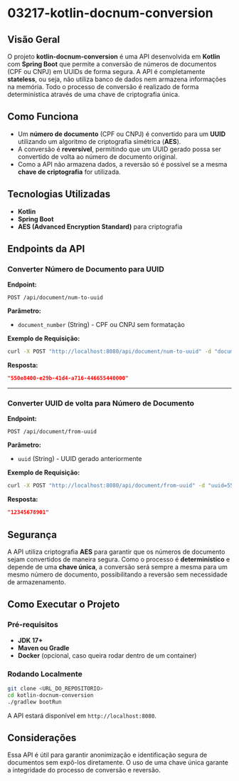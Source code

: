 # 03217-kotlin-docnum-conversion

## Visão Geral

O projeto **kotlin-docnum-conversion** é uma API desenvolvida em **Kotlin** com **Spring Boot** que permite a conversão de números de documentos (CPF ou CNPJ) em UUIDs de forma segura. A API é completamente **stateless**, ou seja, não utiliza banco de dados nem armazena informações na memória. Todo o processo de conversão é realizado de forma determinística através de uma chave de criptografia única.

## Como Funciona

- Um **número de documento** (CPF ou CNPJ) é convertido para um **UUID** utilizando um algoritmo de criptografia simétrica (**AES**).
- A conversão é **reversível**, permitindo que um UUID gerado possa ser convertido de volta ao número de documento original.
- Como a API não armazena dados, a reversão só é possível se a mesma **chave de criptografia** for utilizada.

## Tecnologias Utilizadas

- **Kotlin**
- **Spring Boot**
- **AES (Advanced Encryption Standard)** para criptografia

## Endpoints da API

### Converter Número de Documento para UUID

**Endpoint:**
```
POST /api/document/num-to-uuid
```
**Parâmetro:**
- `document_number` (String) - CPF ou CNPJ sem formatação

**Exemplo de Requisição:**
```sh
curl -X POST "http://localhost:8080/api/document/num-to-uuid" -d "document_number=12345678901"
```

**Resposta:**
```json
"550e8400-e29b-41d4-a716-446655440000"
```

---

### Converter UUID de volta para Número de Documento

**Endpoint:**
```
POST /api/document/from-uuid
```
**Parâmetro:**
- `uuid` (String) - UUID gerado anteriormente

**Exemplo de Requisição:**
```sh
curl -X POST "http://localhost:8080/api/document/from-uuid" -d "uuid=550e8400-e29b-41d4-a716-446655440000"
```

**Resposta:**
```json
"12345678901"
```

## Segurança

A API utiliza criptografia **AES** para garantir que os números de documento sejam convertidos de maneira segura. Como o processo é **determinístico** e depende de uma **chave única**, a conversão será sempre a mesma para um mesmo número de documento, possibilitando a reversão sem necessidade de armazenamento.

## Como Executar o Projeto

### Pré-requisitos
- **JDK 17+**
- **Maven ou Gradle**
- **Docker** (opcional, caso queira rodar dentro de um container)

### Rodando Localmente
```sh
git clone <URL_DO_REPOSITORIO>
cd kotlin-docnum-conversion
./gradlew bootRun
```
A API estará disponível em `http://localhost:8080`.

## Considerações

Essa API é útil para garantir anonimização e identificação segura de documentos sem expô-los diretamente. O uso de uma chave única garante a integridade do processo de conversão e reversão.